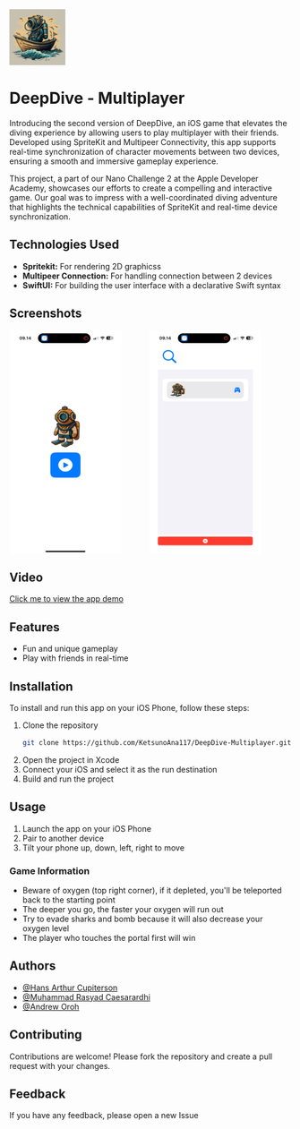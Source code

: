 <img src="./DivingGame/Assets.xcassets/AppIcon.appiconset/deepdive-multiplayer-icon.jpg" alt="Logo" width="100" height="100">

# DeepDive - Multiplayer
Introducing the second version of DeepDive, an iOS game that elevates the diving experience by allowing users to play multiplayer with their friends. Developed using SpriteKit and Multipeer Connectivity, this app supports real-time synchronization of character movements between two devices, ensuring a smooth and immersive gameplay experience.

This project, a part of our Nano Challenge 2 at the Apple Developer Academy, showcases our efforts to create a compelling and interactive game. Our goal was to impress with a well-coordinated diving adventure that highlights the technical capabilities of SpriteKit and real-time device synchronization.

## Technologies Used

- **Spritekit:** For rendering 2D graphicss
- **Multipeer Connection:** For handling connection between 2 devices
- **SwiftUI:** For building the user interface with a declarative Swift syntax

## Screenshots

<div style="display: flex; overflow-x: auto; gap: 50px;">
  <img src="./AppScreenshot/DeepDive-Homepage.jpeg" alt="App Screenshot" width="200" height="400">
  <img src="./AppScreenshot/DeepDive-MatchmakingLobby.jpeg" alt="App Screenshot" width="200" height="400">
</div>

## Video
<a href="https://youtube.com/shorts/6wNOgE8Jfxs?feature=share" target="_blank">
  Click me to view the app demo
</a>

## Features

- Fun and unique gameplay
- Play with friends in real-time

## Installation

To install and run this app on your iOS Phone, follow these steps:

1. Clone the repository
    ```bash
    git clone https://github.com/KetsunoAna117/DeepDive-Multiplayer.git
    ```
2. Open the project in Xcode
3. Connect your iOS and select it as the run destination
4. Build and run the project

## Usage

1. Launch the app on your iOS Phone
2. Pair to another device 
3. Tilt your phone up, down, left, right to move

### Game Information
-  Beware of oxygen (top right corner), if it depleted, you'll be teleported back to the starting point
-  The deeper you go, the faster your oxygen will run out
-  Try to evade sharks and bomb because it will also decrease your oxygen level
-  The player who touches the portal first will win

## Authors

- [@Hans Arthur Cupiterson](https://www.github.com/KetsunoAna117)
- [@Muhammad Rasyad Caesarardhi](https://github.com/mrasyadc)
- [@Andrew Oroh](https://github.com/Andreworoh27)

## Contributing

Contributions are welcome! Please fork the repository and create a pull request with your changes.

## Feedback

If you have any feedback, please open a new Issue
